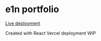 # e1n portfolio

[Live deployment]([https://www.google.com](https://portfolio-v2-e1n.vercel.app/))

Created with React
Vercel deployment
WIP
